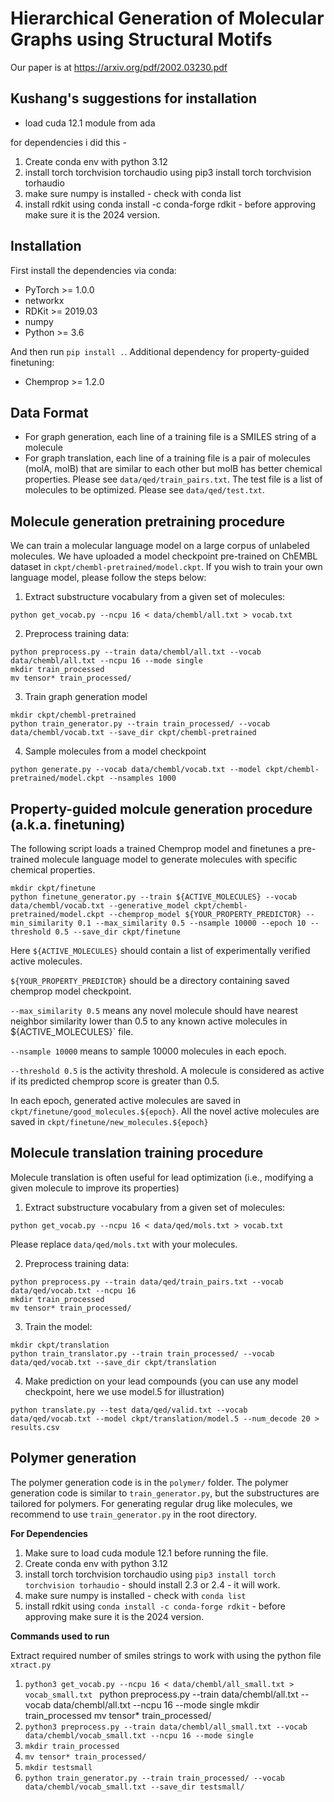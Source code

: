 # Hierarchical Generation of Molecular Graphs using Structural Motifs

Our paper is at https://arxiv.org/pdf/2002.03230.pdf

## Kushang's suggestions for installation
- load cuda 12.1 module from ada

for dependencies i did this - 
1. Create conda env with python 3.12
2. ⁠install torch torchvision torchaudio using pip3 install torch torchvision torhaudio
3. ⁠make sure numpy is installed - check with  conda list
4. ⁠install rdkit using conda install -c conda-forge rdkit - before approving make sure it is the 2024 version.

## Installation
First install the dependencies via conda:
 * PyTorch >= 1.0.0
 * networkx
 * RDKit >= 2019.03
 * numpy
 * Python >= 3.6

And then run `pip install .`. Additional dependency for property-guided finetuning:
 * Chemprop >= 1.2.0


## Data Format
* For graph generation, each line of a training file is a SMILES string of a molecule
* For graph translation, each line of a training file is a pair of molecules (molA, molB) that are similar to each other but molB has better chemical properties. Please see `data/qed/train_pairs.txt`. The test file is a list of molecules to be optimized. Please see `data/qed/test.txt`.

## Molecule generation pretraining procedure
We can train a molecular language model on a large corpus of unlabeled molecules. We have uploaded a model checkpoint pre-trained on ChEMBL dataset in `ckpt/chembl-pretrained/model.ckpt`. If you wish to train your own language model, please follow the steps below:

1. Extract substructure vocabulary from a given set of molecules:
```
python get_vocab.py --ncpu 16 < data/chembl/all.txt > vocab.txt
```

2. Preprocess training data:
```
python preprocess.py --train data/chembl/all.txt --vocab data/chembl/all.txt --ncpu 16 --mode single
mkdir train_processed
mv tensor* train_processed/
```

3. Train graph generation model
```
mkdir ckpt/chembl-pretrained
python train_generator.py --train train_processed/ --vocab data/chembl/vocab.txt --save_dir ckpt/chembl-pretrained
```

4. Sample molecules from a model checkpoint
```
python generate.py --vocab data/chembl/vocab.txt --model ckpt/chembl-pretrained/model.ckpt --nsamples 1000
```

## Property-guided molcule generation procedure (a.k.a. finetuning)
The following script loads a trained Chemprop model and finetunes a pre-trained molecule language model to generate molecules with specific chemical properties.
```
mkdir ckpt/finetune
python finetune_generator.py --train ${ACTIVE_MOLECULES} --vocab data/chembl/vocab.txt --generative_model ckpt/chembl-pretrained/model.ckpt --chemprop_model ${YOUR_PROPERTY_PREDICTOR} --min_similarity 0.1 --max_similarity 0.5 --nsample 10000 --epoch 10 --threshold 0.5 --save_dir ckpt/finetune
```
Here `${ACTIVE_MOLECULES}` should contain a list of experimentally verified active molecules. 

`${YOUR_PROPERTY_PREDICTOR}` should be a directory containing saved chemprop model checkpoint. 

`--max_similarity 0.5` means any novel molecule should have nearest neighbor similarity lower than 0.5 to any known active molecules in ${ACTIVE_MOLECULES}` file.

`--nsample 10000` means to sample 10000 molecules in each epoch. 

`--threshold 0.5` is the activity threshold. A molecule is considered as active if its predicted chemprop score is greater than 0.5.

In each epoch, generated active molecules are saved in `ckpt/finetune/good_molecules.${epoch}`. All the novel active molecules are saved in `ckpt/finetune/new_molecules.${epoch}`

## Molecule translation training procedure
Molecule translation is often useful for lead optimization (i.e., modifying a given molecule to improve its properties)

1. Extract substructure vocabulary from a given set of molecules:
```
python get_vocab.py --ncpu 16 < data/qed/mols.txt > vocab.txt
```
Please replace `data/qed/mols.txt` with your molecules.

2. Preprocess training data:
```
python preprocess.py --train data/qed/train_pairs.txt --vocab data/qed/vocab.txt --ncpu 16
mkdir train_processed
mv tensor* train_processed/
```

3. Train the model:
```
mkdir ckpt/translation
python train_translator.py --train train_processed/ --vocab data/qed/vocab.txt --save_dir ckpt/translation
```

4. Make prediction on your lead compounds (you can use any model checkpoint, here we use model.5 for illustration)
```
python translate.py --test data/qed/valid.txt --vocab data/qed/vocab.txt --model ckpt/translation/model.5 --num_decode 20 > results.csv
```

## Polymer generation
The polymer generation code is in the `polymer/` folder. The polymer generation code is similar to `train_generator.py`, but the substructures are tailored for polymers. 
For generating regular drug like molecules, we recommend to use `train_generator.py` in the root directory.


**For Dependencies**

1. Make sure to load cuda module 12.1 before running the file. 
1. Create conda env with python 3.12
2. ⁠install torch torchvision torchaudio using `pip3 install torch torchvision torhaudio` - should install 2.3 or 2.4 - it will work. 
3. ⁠make sure numpy is installed - check with  `conda list`
4. ⁠install rdkit using `conda install -c conda-forge rdkit` - before approving make sure it is the 2024 version.

**Commands used to run**

Extract required number of smiles strings to work with using the python file `xtract.py`

1. `python3 get_vocab.py --ncpu 16 < data/chembl/all_small.txt > vocab_small.txt `
python preprocess.py --train data/chembl/all.txt --vocab data/chembl/all.txt --ncpu 16 --mode single
mkdir train_processed
mv tensor* train_processed/
2. `python3 preprocess.py --train data/chembl/all_small.txt --vocab data/chembl/vocab_small.txt --ncpu 16 --mode single`
3. `mkdir train_processed`
4. `mv tensor* train_processed/`
5. `mkdir testsmall`
6. `python train_generator.py --train train_processed/ --vocab data/chembl/vocab_small.txt --save_dir testsmall/`

